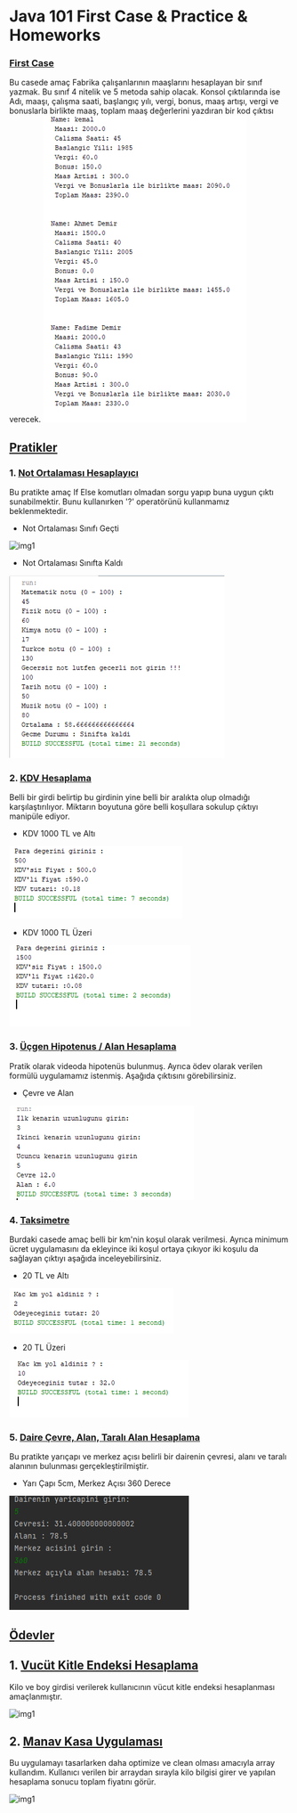 # Java 101 First Case & Practice & Homeworks

### [First Case](https://github.com/tolga-karabudak/ebebek_Java_Practicum/tree/main/FirstCase)
Bu casede amaç Fabrika çalışanlarının maaşlarını hesaplayan bir sınıf yazmak. Bu sınıf 4 nitelik ve 5 metoda sahip olacak. Konsol çıktılarında ise Adı, maaşı, çalışma saati, başlangıç yılı, vergi, bonus, maaş artışı, vergi ve bonuslarla birlikte maaş, toplam maaş değerlerini yazdıran bir kod çıktısı verecek. 
![img1](https://github.com/tolga-karabudak/ebebek_Java_Practicum/blob/main/FirstCase/Screenshot_1.png)
## [Pratikler](https://github.com/tolga-karabudak/ebebek_Java_Practicum/tree/main/Pratikler)

### 1. [Not Ortalaması Hesaplayıcı](https://github.com/tolga-karabudak/ebebek_Java_Practicum/tree/main/Pratikler/Not_ortalamasi)

Bu pratikte amaç If Else komutları olmadan sorgu yapıp buna uygun çıktı sunabilmektir. Bunu kullanırken '?' operatörünü kullanmamız beklenmektedir.

* Not Ortalaması Sınıfı Geçti

![img1](https://github.com/tolga-karabudak/ebebek_Java_Practicum/blob/main/Pratikler/Not_ortalamasi/ge%C3%A7ti.png)

* Not Ortalaması Sınıfta Kaldı

![img1](https://github.com/tolga-karabudak/ebebek_Java_Practicum/blob/main/Pratikler/Not_ortalamasi/s%C4%B1n%C4%B1ftakald%C4%B1.png)


### 2. [KDV Hesaplama](https://github.com/tolga-karabudak/ebebek_Java_Practicum/tree/main/Pratikler/Kdv_hesaplama)

Belli bir girdi belirtip bu girdinin yine belli bir aralıkta olup olmadığı karşılaştırılıyor. Miktarın boyutuna göre belli koşullara sokulup çıktıyı manipüle ediyor.

* KDV 1000 TL ve Altı

![img1](https://github.com/tolga-karabudak/ebebek_Java_Practicum/blob/main/Pratikler/Kdv_hesaplama/0-1000.png)

* KDV 1000 TL Üzeri

![img1](https://github.com/tolga-karabudak/ebebek_Java_Practicum/blob/main/Pratikler/Kdv_hesaplama/1000'den%20b%C3%BCy%C3%BCk.png) 


### 3. [Üçgen Hipotenus / Alan Hesaplama](https://github.com/tolga-karabudak/ebebek_Java_Practicum/blob/main/Pratikler/dik_ucgen_hipotenus/hipotenus.png)

Pratik olarak videoda hipotenüs bulunmuş. Ayrıca ödev olarak verilen formülü uygulamamız istenmiş. Aşağıda çıktısını görebilirsiniz.

* Çevre ve Alan

![img1](https://github.com/tolga-karabudak/ebebek_Java_Practicum/blob/main/Pratikler/dik_ucgen_hipotenus/Screenshot_1.png)
 

### 4. [Taksimetre](https://github.com/tolga-karabudak/ebebek_Java_Practicum/tree/main/Pratikler/taksimetre)

Burdaki casede amaç belli bir km'nin koşul olarak verilmesi. Ayrıca minimum ücret uygulamasını da ekleyince iki koşul ortaya çıkıyor iki koşulu da sağlayan çıktıyı aşağıda inceleyebilirsiniz.

* 20 TL ve Altı

![img1](https://github.com/tolga-karabudak/ebebek_Java_Practicum/blob/main/Pratikler/taksimetre/mintutar.png)

* 20 TL Üzeri

![img1](https://github.com/tolga-karabudak/ebebek_Java_Practicum/blob/main/Pratikler/taksimetre/normal.png)


### 5. [Daire Çevre, Alan, Taralı Alan Hesaplama](https://github.com/tolga-karabudak/ebebek_Java_Practicum/tree/main/Pratikler/Dairenin_Alani)

Bu pratikte yarıçapı ve merkez açısı belirli bir dairenin çevresi, alanı ve taralı alanının bulunması gerçekleştirilmiştir.

* Yarı Çapı 5cm, Merkez Açısı 360 Derece

![img1](https://github.com/tolga-karabudak/ebebek_Java_Practicum/blob/main/Pratikler/Dairenin_Alani/Screenshot_2.png)

## [Ödevler](https://github.com/tolga-karabudak/ebebek_Java_Practicum/tree/main/Ödevler)

## 1. [Vucüt Kitle Endeksi Hesaplama](https://github.com/tolga-karabudak/ebebek_Java_Practicum/tree/main/Ödevler/Vucut_Kitle_endeksi)

Kilo ve boy girdisi verilerek kullanıcının vücut kitle endeksi hesaplanması amaçlanmıştır.

![img1](https://github.com/tolga-karabudak/ebebek_Java_Practicum/blob/main/Ödevler/Vucut_Kitle_endeksi/Screenshot_1.png)


## 2. [Manav Kasa Uygulaması](https://github.com/tolga-karabudak/ebebek_Java_Practicum/tree/main/Ödevler/Manav_kasa)

Bu uygulamayı tasarlarken daha optimize ve clean olması amacıyla array kullandım. Kullanıcı verilen bir arraydan sırayla kilo bilgisi girer ve yapılan hesaplama sonucu toplam fiyatını görür.

![img1](https://github.com/tolga-karabudak/ebebek_Java_Practicum/blob/main/Ödevler/Manav_kasa/Screenshot_2.png)